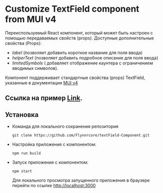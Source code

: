# Customize TextField component from MUI v4
Переиспользуемый React компонент, который может быть настроен с помощью передаваемых свойств (props).
Доступные дополнительные свойства (Props):
- *label* (позволяет добавить короткое название для поля ввода)
- *helperText* (позволяет добавить подробное описание для поля ввода)
- *limitedSymbols* ( добавляет отображение каунтера с ограничением вводимых символов).

Компонент поддерживает стандартные свойства (props) TextField, указанные в документации [MUI v4](https://v4.mui.com/ru/api/text-field/#textfield-api)

## Ссылка на пример [Link](https://text-field-component-flame.vercel.app/).

## Установка 
- Команда для локального сохранения репозитория  
  ```
  git clone https://github.com/Flynnrcore/textField-Component.git
  ```
- Настройка приложения с компонентом:
  ```
  npm run build
  ```
- Запуск приложения с компонентом:
  ```
  npm start
  ```
  Для локального просмотра запущенного приложения в браузере перейти по ссылке [http://localhost:3000](http://localhost:3000)
